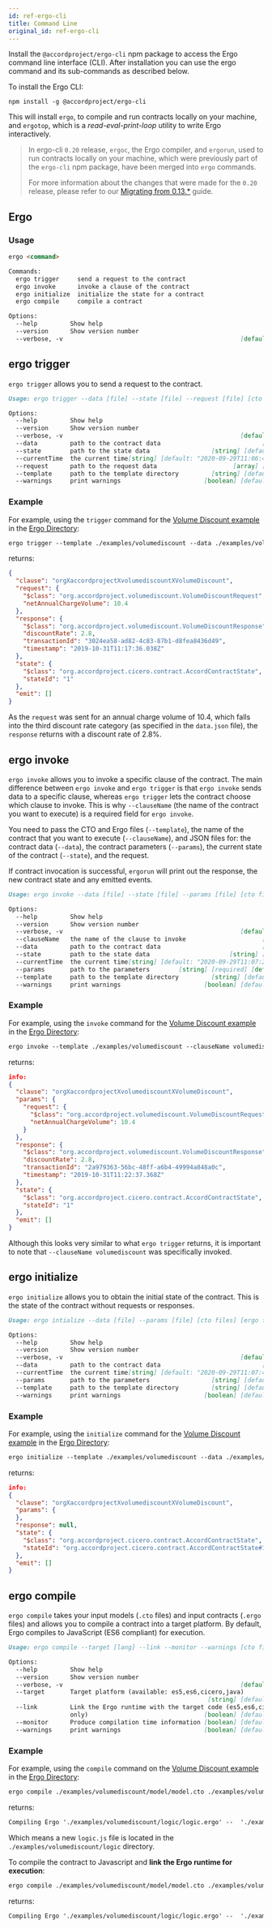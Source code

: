 ```yaml
---
id: ref-ergo-cli
title: Command Line
original_id: ref-ergo-cli
---
```


Install the `@accordproject/ergo-cli` npm package to access the Ergo command line interface (CLI). After installation you can use the ergo command and its sub-commands as described below.

To install the Ergo CLI:
```
npm install -g @accordproject/ergo-cli
```

This will install `ergo`, to compile and run contracts locally on your machine, and `ergotop`, which is a _read-eval-print-loop_ utility to write Ergo interactively.

> In ergo-cli `0.20` release, `ergoc`, the Ergo compiler, and `ergorun`, used to run contracts locally on your machine, which were previously part of the `ergo-cli` npm package, have been merged into `ergo` commands.
>
> For more information about the changes that were made for the `0.20` release, please refer to our [Migrating from 0.13.\*](0.13to0.20.html) guide.


## Ergo

### Usage

```md
ergo <command>

Commands:
  ergo trigger     send a request to the contract
  ergo invoke      invoke a clause of the contract
  ergo initialize  initialize the state for a contract
  ergo compile     compile a contract

Options:
  --help         Show help                                             [boolean]
  --version      Show version number                                   [boolean]
  --verbose, -v                                                 [default: false]
```

## ergo trigger
`ergo trigger` allows you to send a request to the contract.

```md
Usage: ergo trigger --data [file] --state [file] --request [file] [cto files] [ergo files]

Options:
  --help         Show help                                             [boolean]
  --version      Show version number                                   [boolean]
  --verbose, -v                                                 [default: false]
  --data         path to the contract data                            [required]
  --state        path to the state data                 [string] [default: null]
  --currentTime  the current time[string] [default: "2020-09-29T11:06:48-04:00"]
  --request      path to the request data                     [array] [required]
  --template     path to the template directory         [string] [default: null]
  --warnings     print warnings                       [boolean] [default: false]
```

### Example

For example, using the `trigger` command for the [Volume Discount example](https://github.com/accordproject/ergo/tree/master/examples/volumediscount) in the [Ergo Directory](https://github.com/accordproject/ergo):

```md
ergo trigger --template ./examples/volumediscount --data ./examples/volumediscount/data.json --request ./examples/volumediscount/request.json --state ./examples/volumediscount/state.json
```

returns:

```json
{
  "clause": "orgXaccordprojectXvolumediscountXVolumeDiscount",
  "request": {
    "$class": "org.accordproject.volumediscount.VolumeDiscountRequest",
    "netAnnualChargeVolume": 10.4
  },
  "response": {
    "$class": "org.accordproject.volumediscount.VolumeDiscountResponse",
    "discountRate": 2.8,
    "transactionId": "3024ea58-ad82-4c83-87b1-d8fea8436d49",
    "timestamp": "2019-10-31T11:17:36.038Z"
  },
  "state": {
    "$class": "org.accordproject.cicero.contract.AccordContractState",
    "stateId": "1"
  },
  "emit": []
}
```

As the `request` was sent for an annual charge volume of 10.4, which falls into the third discount rate category (as specified in the `data.json` file), the `response` returns with a discount rate of 2.8%.

## ergo invoke
`ergo invoke` allows you to invoke a specific clause of the contract. The main difference between `ergo invoke` and `ergo trigger` is that `ergo invoke` sends data to a specific clause, whereas `ergo trigger` lets the contract choose which clause to invoke. This is why `--clauseName` (the name of the contract you want to execute) is a required field for `ergo invoke`.

You need to pass the CTO and Ergo files (`--template`), the name of the contract that you want to execute (`--clauseName`), and JSON files for: the contract data (`--data`), the contract parameters (`--params`), the current state of the contract (`--state`), and the request.

If contract invocation is successful, `ergorun` will print out the response, the new contract state and any emitted events.

```md
Usage: ergo invoke --data [file] --state [file] --params [file] [cto files] [ergo files]

Options:
  --help         Show help                                             [boolean]
  --version      Show version number                                   [boolean]
  --verbose, -v                                                 [default: false]
  --clauseName   the name of the clause to invoke                     [required]
  --data         path to the contract data                            [required]
  --state        path to the state data                      [string] [required]
  --currentTime  the current time[string] [default: "2020-09-29T11:07:24-04:00"]
  --params       path to the parameters        [string] [required] [default: {}]
  --template     path to the template directory         [string] [default: null]
  --warnings     print warnings                       [boolean] [default: false]
```

### Example

For example, using the `invoke` command for the [Volume Discount example](https://github.com/accordproject/ergo/tree/master/examples/volumediscount) in the [Ergo Directory](https://github.com/accordproject/ergo):

```md
ergo invoke --template ./examples/volumediscount --clauseName volumediscount --data ./examples/volumediscount/data.json --params ./examples/volumediscount/params.json --state ./examples/volumediscount/state.json
```

returns:

```json
info:
{
  "clause": "orgXaccordprojectXvolumediscountXVolumeDiscount",
  "params": {
    "request": {
      "$class": "org.accordproject.volumediscount.VolumeDiscountRequest",
      "netAnnualChargeVolume": 10.4
    }
  },
  "response": {
    "$class": "org.accordproject.volumediscount.VolumeDiscountResponse",
    "discountRate": 2.8,
    "transactionId": "2a979363-56bc-48ff-a6b4-49994a848a0c",
    "timestamp": "2019-10-31T11:22:37.368Z"
  },
  "state": {
    "$class": "org.accordproject.cicero.contract.AccordContractState",
    "stateId": "1"
  },
  "emit": []
}
```

Although this looks very similar to what `ergo trigger` returns, it is important to note that `--clauseName volumediscount` was specifically invoked.

## ergo initialize
`ergo initialize` allows you to obtain the initial state of the contract. This is the state of the contract without requests or responses.

```md
Usage: ergo intialize --data [file] --params [file] [cto files] [ergo files]

Options:
  --help         Show help                                             [boolean]
  --version      Show version number                                   [boolean]
  --verbose, -v                                                 [default: false]
  --data         path to the contract data                            [required]
  --currentTime  the current time[string] [default: "2020-09-29T11:07:47-04:00"]
  --params       path to the parameters                 [string] [default: null]
  --template     path to the template directory         [string] [default: null]
  --warnings     print warnings                       [boolean] [default: false]
```

### Example

For example, using the `initialize` command for the [Volume Discount example](https://github.com/accordproject/ergo/tree/master/examples/volumediscount) in the [Ergo Directory](https://github.com/accordproject/ergo):

```md
ergo initialize --template ./examples/volumediscount --data ./examples/volumediscount/data.json
```

returns:

```json
info:
{
  "clause": "orgXaccordprojectXvolumediscountXVolumeDiscount",
  "params": {
  },
  "response": null,
  "state": {
    "$class": "org.accordproject.cicero.contract.AccordContractState",
    "stateId": "org.accordproject.cicero.contract.AccordContractState#1"
  },
  "emit": []
}
```

## ergo compile
`ergo compile` takes your input models (`.cto` files) and input contracts (`.ergo` files) and allows you to compile a contract into a target platform. By default, Ergo compiles to JavaScript (ES6 compliant) for execution.


```md
Usage: ergo compile --target [lang] --link --monitor --warnings [cto files] [ergo files]

Options:
  --help         Show help                                             [boolean]
  --version      Show version number                                   [boolean]
  --verbose, -v                                                 [default: false]
  --target       Target platform (available: es5,es6,cicero,java)
                                                       [string] [default: "es6"]
  --link         Link the Ergo runtime with the target code (es5,es6,cicero
                 only)                                [boolean] [default: false]
  --monitor      Produce compilation time information [boolean] [default: false]
  --warnings     print warnings                       [boolean] [default: false]
```

### Example
For example, using the `compile` command on the [Volume Discount example](https://github.com/accordproject/ergo/tree/master/examples/volumediscount) in the [Ergo Directory](https://github.com/accordproject/ergo):

```md
ergo compile ./examples/volumediscount/model/model.cto ./examples/volumediscount/logic/logic.ergo
```

returns:

```md
Compiling Ergo './examples/volumediscount/logic/logic.ergo' --  './examples/volumediscount/logic/logic.js'
```

Which means a new `logic.js` file is located in the `./examples/volumediscount/logic` directory.

To compile the contract to Javascript and **link the Ergo runtime for execution**:
```md
ergo compile ./examples/volumediscount/model/model.cto ./examples/volumediscount/logic/logic.ergo --link
```

returns:

```md
Compiling Ergo './examples/volumediscount/logic/logic.ergo' --  './examples/volumediscount/logic/logic.js'
```

